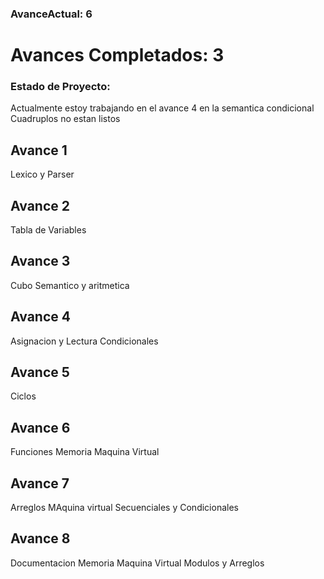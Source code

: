 ### AvanceActual: 6

# Avances Completados: 3

### Estado de Proyecto:

Actualmente estoy trabajando en el avance 4 en la semantica condicional
Cuadruplos no estan listos

## Avance 1

Lexico y Parser

## Avance 2

Tabla de Variables

## Avance 3

Cubo Semantico y aritmetica

## Avance 4

Asignacion y Lectura
Condicionales

## Avance 5

Ciclos

## Avance 6

Funciones
Memoria Maquina Virtual

## Avance 7

Arreglos
MAquina virtual Secuenciales y Condicionales

## Avance 8

Documentacion
Memoria Maquina Virtual Modulos y Arreglos
